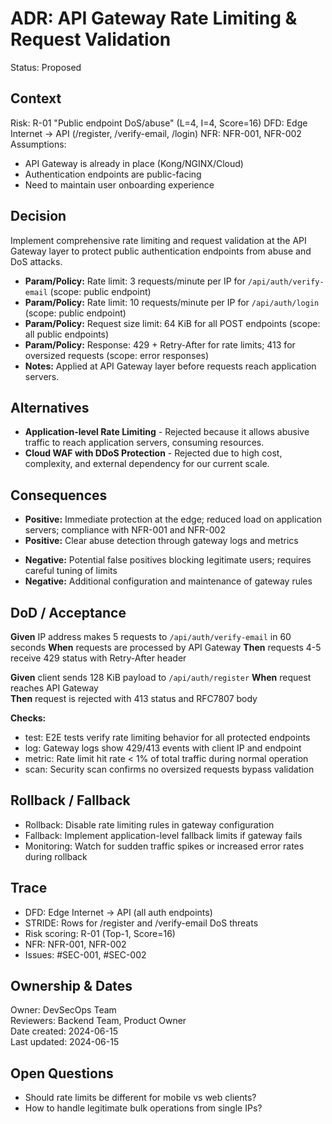 # ADR: API Gateway Rate Limiting & Request Validation
Status: Proposed

## Context
Risk: R-01 "Public endpoint DoS/abuse" (L=4, I=4, Score=16)
DFD: Edge Internet → API (/register, /verify-email, /login)
NFR: NFR-001, NFR-002
Assumptions:
- API Gateway is already in place (Kong/NGINX/Cloud)
- Authentication endpoints are public-facing
- Need to maintain user onboarding experience

## Decision
Implement comprehensive rate limiting and request validation at the API Gateway layer to protect public authentication endpoints from abuse and DoS attacks.
- **Param/Policy:** Rate limit: 3 requests/minute per IP for `/api/auth/verify-email` (scope: public endpoint)
- **Param/Policy:** Rate limit: 10 requests/minute per IP for `/api/auth/login` (scope: public endpoint)  
- **Param/Policy:** Request size limit: 64 KiB for all POST endpoints (scope: all public endpoints)
- **Param/Policy:** Response: 429 + Retry-After for rate limits; 413 for oversized requests (scope: error responses)
- **Notes:** Applied at API Gateway layer before requests reach application servers.

## Alternatives
- **Application-level Rate Limiting** - Rejected because it allows abusive traffic to reach application servers, consuming resources.
- **Cloud WAF with DDoS Protection** - Rejected due to high cost, complexity, and external dependency for our current scale.

## Consequences
+ **Positive:** Immediate protection at the edge; reduced load on application servers; compliance with NFR-001 and NFR-002
+ **Positive:** Clear abuse detection through gateway logs and metrics
- **Negative:** Potential false positives blocking legitimate users; requires careful tuning of limits
- **Negative:** Additional configuration and maintenance of gateway rules

## DoD / Acceptance
**Given** IP address makes 5 requests to `/api/auth/verify-email` in 60 seconds
**When** requests are processed by API Gateway
**Then** requests 4-5 receive 429 status with Retry-After header

**Given** client sends 128 KiB payload to `/api/auth/register`
**When** request reaches API Gateway  
**Then** request is rejected with 413 status and RFC7807 body

**Checks:**
- test: E2E tests verify rate limiting behavior for all protected endpoints
- log: Gateway logs show 429/413 events with client IP and endpoint
- metric: Rate limit hit rate < 1% of total traffic during normal operation
- scan: Security scan confirms no oversized requests bypass validation

## Rollback / Fallback
- Rollback: Disable rate limiting rules in gateway configuration
- Fallback: Implement application-level fallback limits if gateway fails
- Monitoring: Watch for sudden traffic spikes or increased error rates during rollback

## Trace
- DFD: Edge Internet → API (all auth endpoints)
- STRIDE: Rows for /register and /verify-email DoS threats
- Risk scoring: R-01 (Top-1, Score=16)
- NFR: NFR-001, NFR-002
- Issues: #SEC-001, #SEC-002

## Ownership & Dates
Owner: DevSecOps Team  
Reviewers: Backend Team, Product Owner  
Date created: 2024-06-15  
Last updated: 2024-06-15

## Open Questions
- Should rate limits be different for mobile vs web clients?
- How to handle legitimate bulk operations from single IPs?
